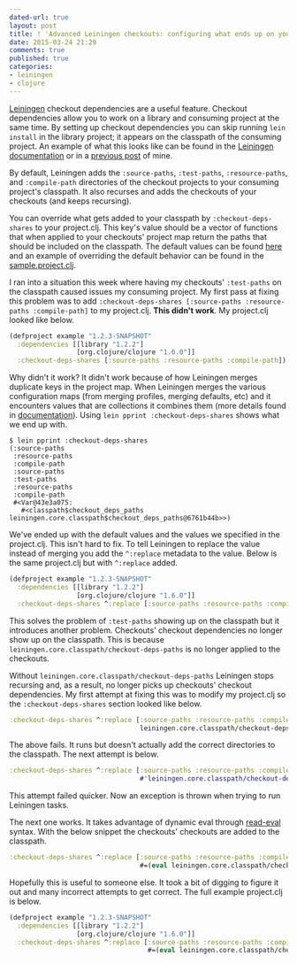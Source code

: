 ```yaml
---
dated-url: true
layout: post
title: ! 'Advanced Leiningen checkouts: configuring what ends up on your classpath'
date: 2015-03-24 21:29
comments: true
published: true
categories:
- leiningen
- clojure
---
```


[Leiningen](http://leiningen.org/) checkout dependencies are a useful feature.
Checkout dependencies allow you to work on a library and consuming project at the same time.
By setting up checkout dependencies you can skip running `lein install` in the library project; it appears on the classpath of the consuming project.
An example of what this looks like can be found in the [Leiningen documentation](https://github.com/technomancy/leiningen/blob/master/doc/TUTORIAL.md#checkout-dependencies) or in a [previous post](http://jakemccrary.com/blog/2012/03/28/working-on-multiple-clojure-projects-at-once/) of mine.

By default, Leiningen adds the `:source-paths`, `:test-paths`, `:resource-paths`, and `:compile-path` directories of the checkout projects to your consuming project's classpath.
It also recurses and adds the checkouts of your checkouts (and keeps recursing).

You can override what gets added to your classpath by `:checkout-deps-shares` to your project.clj.
This key's value should be a vector of functions that when applied to your checkouts' project map return the paths that should be included on the classpath.
The default values can be found [here](https://github.com/technomancy/leiningen/blob/ff84da697249184874b528950048981621ac0b61/leiningen-core/src/leiningen/core/project.clj#L488-L492) and an example of overriding the default behavior can be found in the [sample.project.clj](https://github.com/technomancy/leiningen/blob/ff84da697249184874b528950048981621ac0b61/sample.project.clj#L320-L321).

I ran into a situation this week where having my checkouts' `:test-paths` on the classpath caused issues my consuming project.
My first pass at fixing this problem was to add `:checkout-deps-shares [:source-paths :resource-paths :compile-path]` to my project.clj. **This didn't work**.
My project.clj looked like below.

``` clojure
(defproject example "1.2.3-SNAPSHOT"
  :dependencies [[library "1.2.2"]
                 [org.clojure/clojure "1.6.0"]]
  :checkout-deps-shares [:source-paths :resource-paths :compile-path])
```

Why didn't it work?
It didn't work because of how Leiningen merges duplicate keys in the project map.
When Leiningen merges the various configuration maps (from merging profiles, merging defaults, etc) and it encounters values that are collections it combines them (more details found in [documentation](https://github.com/technomancy/leiningen/blob/master/doc/PROFILES.md#merging)).
Using `lein pprint :checkout-deps-shares` shows what we end up with.

``` console
$ lein pprint :checkout-deps-shares
(:source-paths
 :resource-paths
 :compile-path
 :source-paths
 :test-paths
 :resource-paths
 :compile-path
 #<Var@43e3a075:
   #<classpath$checkout_deps_paths leiningen.core.classpath$checkout_deps_paths@6761b44b>>)
```

We've ended up with the default values and the values we specified in the project.clj.
This isn't hard to fix.
To tell Leiningen to replace the value instead of merging you add the `^:replace` metadata to the value.
Below is the same project.clj but with `^:replace` added.

``` clojure
(defproject example "1.2.3-SNAPSHOT"
  :dependencies [[library "1.2.2"]
                 [org.clojure/clojure "1.6.0"]]
  :checkout-deps-shares ^:replace [:source-paths :resource-paths :compile-path])
```

This solves the problem of `:test-paths` showing up on the classpath but it introduces another problem.
Checkouts' checkout dependencies no longer show up on the classpath.
This is because `leiningen.core.classpath/checkout-deps-paths` is no longer applied to the checkouts.

Without `leiningen.core.classpath/checkout-deps-paths` Leiningen stops recursing and, as a result, no longer picks up checkouts' checkout dependencies.
My first attempt at fixing this was to modify my project.clj so the `:checkout-deps-shares` section looked like below.

``` clojure
:checkout-deps-shares ^:replace [:source-paths :resource-paths :compile-path
                                 leiningen.core.classpath/checkout-deps-paths]
```

The above fails.
It runs but doesn't actually add the correct directories to the classpath.
The next attempt is below.

``` clojure
:checkout-deps-shares ^:replace [:source-paths :resource-paths :compile-path
                                 #'leiningen.core.classpath/checkout-deps-paths]
```

This attempt failed quicker.
Now an exception is thrown when trying to run Leiningen tasks.

The next one works.
It takes advantage of dynamic eval through [read-eval](https://github.com/technomancy/leiningen/blob/master/doc/PROFILES.md#dynamic-eval) syntax.
With the below snippet the checkouts' checkouts are added to the classpath.

``` clojure
:checkout-deps-shares ^:replace [:source-paths :resource-paths :compile-path
                                 #=(eval leiningen.core.classpath/checkout-deps-paths)]
```

Hopefully this is useful to someone else.
It took a bit of digging to figure it out and many incorrect attempts to get correct.
The full example project.clj is below.

``` clojure
(defproject example "1.2.3-SNAPSHOT"
  :dependencies [[library "1.2.2"]
                 [org.clojure/clojure "1.6.0"]]
  :checkout-deps-shares ^:replace [:source-paths :resource-paths :compile-path
                                   #=(eval leiningen.core.classpath/checkout-deps-paths)])
```